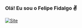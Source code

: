 ### Olá! Eu sou o Felipe Fidalgo ✌

[![Site](https://img.shields.io/badge/Gmail-D14836?style=for-the-badge&logo=gmail&logoColor=white)]('felipefidalgo@gmail.com')

